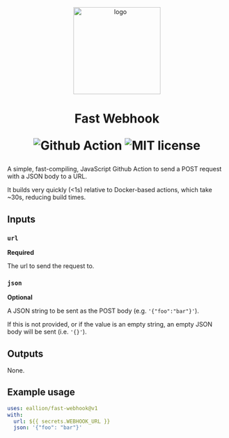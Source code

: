 <!-- HTML align attr & gnarly nesting required to override Github's styles -->
<div align="center">
  <img src="logo.png" alt="logo" width="200">

  <h1>
    Fast Webhook
    <p>
      <img src="https://flat.badgen.net/badge/Github/Action/green?icon=github" alt="Github Action">
      <img src="https://flat.badgen.net/badge/License/MIT/green" alt="MIT license">
    </p>
  </h1>
</div>

A simple, fast-compiling, JavaScript Github Action to send a POST request with a
JSON body to a URL.

It builds very quickly (<1s) relative to Docker-based actions, which take ~30s,
reducing build times.

## Inputs

### `url`

**Required**

The url to send the request to.

### `json`

**Optional**

A JSON string to be sent as the POST body (e.g. `'{"foo":"bar"}'`).

If this is not provided, or if the value is an empty string, an empty JSON body
will be sent (i.e. `'{}'`).

## Outputs

None.

## Example usage

```yaml
uses: eallion/fast-webhook@v1
with:
  url: ${{ secrets.WEBHOOK_URL }}
  json: '{"foo": "bar"}'
```
